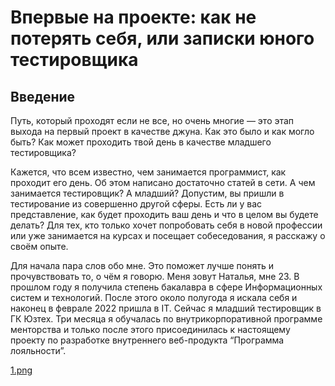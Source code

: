 # Впервые на проекте: как не потерять себя, или записки юного тестировщика
## Введение
Путь, который проходят если не все, но очень многие — это этап выхода на первый проект в качестве джуна. Как это было и как могло быть? Как может проходить твой день в качестве младшего тестировщика?

Кажется, что всем известно, чем занимается программист, как проходит его день. Об этом написано достаточно статей в сети. А чем занимается тестировщик? А младший? Допустим, вы пришли в тестирование из совершенно другой сферы. Есть ли у вас представление, как будет проходить ваш день и что в целом вы будете делать? Для тех, кто только хочет попробовать себя в новой профессии или уже занимается на курсах и посещает собеседования, я расскажу о своём опыте.

Для начала пара слов обо мне. Это поможет лучше понять и прочувствовать то, о чём я говорю. Меня зовут Наталья, мне 23. В прошлом году я получила степень бакалавра в сфере Информационных систем и технологий. После этого около полугода я искала себя и наконец в феврале 2022 пришла в IT.  Сейчас я младший тестировщик в ГК Юзтех. Три месяца я обучалась по внутрикорпоративной программе менторства и только после этого присоединилась к настоящему проекту по разработке внутреннего веб-продукта “Программа лояльности”.

[1.png](/menu/1.png "1.png")